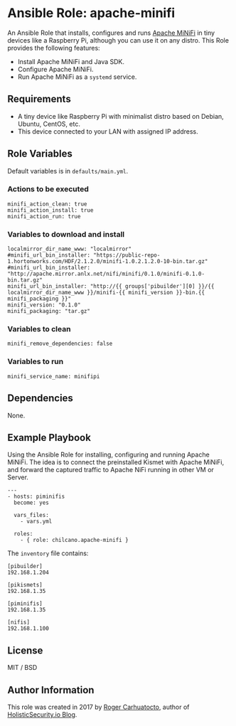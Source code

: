 # Ansible Role: apache-minifi

An Ansible Role that installs, configures and runs [Apache MiNiFi](https://nifi.apache.org/minifi) in tiny devices like a Raspberry Pi, although you can use it on any distro. This Role provides the following features:

- Install Apache MiNiFi and Java SDK.
- Configure Apache MiNiFi.
- Run Apache MiNiFi as a `systemd` service.

## Requirements

- A tiny device like Raspberry Pi with minimalist distro based on Debian, Ubuntu, CentOS, etc.
- This device connected to your LAN with assigned IP address.

## Role Variables

Default variables is in `defaults/main.yml`.

### Actions to be executed
```
minifi_action_clean: true
minifi_action_install: true
minifi_action_run: true
```

### Variables to download and install
```
localmirror_dir_name_www: "localmirror"
#minifi_url_bin_installer: "https://public-repo-1.hortonworks.com/HDF/2.1.2.0/minifi-1.0.2.1.2.0-10-bin.tar.gz"
#minifi_url_bin_installer: "http://apache.mirror.anlx.net/nifi/minifi/0.1.0/minifi-0.1.0-bin.tar.gz"
minifi_url_bin_installer: "http://{{ groups['pibuilder'][0] }}/{{ localmirror_dir_name_www }}/minifi-{{ minifi_version }}-bin.{{ minifi_packaging }}"
minifi_version: "0.1.0"
minifi_packaging: "tar.gz"
```

### Variables to clean
```
minifi_remove_dependencies: false
```

### Variables to run
```
minifi_service_name: minifipi
```

## Dependencies

None.

## Example Playbook

Using the Ansible Role for installing, configuring and running Apache MiNiFi. The idea is to connect the preinstalled Kismet with Apache MiNiFi, and forward the captured traffic to Apache NiFi running in other VM or Server.

```
---
- hosts: piminifis
  become: yes

  vars_files:
    - vars.yml

  roles:
    - { role: chilcano.apache-minifi }
```

The `inventory` file contains:
```
[pibuilder]
192.168.1.204

[pikismets]
192.168.1.35

[piminifis]
192.168.1.35

[nifis]
192.168.1.100
```


## License

MIT / BSD

## Author Information

This role was created in 2017 by [Roger Carhuatocto](https://www.linkedin.com/in/rcarhuatocto), author of [HolisticSecurity.io Blog](https://holisticsecurity.io).
